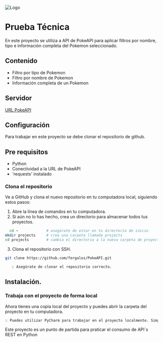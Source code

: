 
![Logo](https://encrypted-tbn0.gstatic.com/images?q=tbn:ANd9GcSjTjeNHyqBHdImqGDutRVJ02tBUSDXaZfgtg&s)


# Prueba Técnica 

En este proyecto se utiliza a API de PokeAPI para aplicar filtros por nombre, tipo e información completa del Pokemon seleccionado.


## Contenido

* Filtro por tipo de Pokemon
* Filtro por nombre de Pokemon
* Información completa de un Pokemon


## Servidor 

[URL PokeAPI](https://pokeapi.co/docs/v2)





## Configuración

Para trabajar en este proyecto se debe clonar el repositorio de github.

## Pre requisitos

* Python
* Conectividad a la URL de PokeAPI
* 'requests' instalado 



### Clona el repositorio



Ve a GitHub y clona el nuevo repositorio en tu computadora local, siguiendo estos pasos:

  1. Abre la línea de comandos en tu computadora.
  2. Si aún no lo has hecho, crea un directorio para almacenar todos tus proyectos.
```bash
  cd ~             # asegúrate de estar en tu directorio de inicio
mkdir projects     # crea una carpeta llamada projects
cd projects        # cambia el directorio a la nueva carpeta de proyectos
```

3. Clona el repositorio con SSH.
```bash
git clone https://github.com/fergaloz/PokeAPI.git
```

```bash
   💡 Asegúrate de clonar el repositorio correcto. 
``` 
## Instalación.
 ### Trabaja con el proyecto de forma local

Ahora tienes una copia local del proyecto y puedes abrir la carpeta del proyecto en tu computadora.

```bash
💡 Puedes utilizar PyCharm para trabajar en el proyecto localmente. Simplemente abre PyCharm y selecciona Archivo → Abrir y luego selecciona la carpeta que clonaste en tu computadora.
```

Este proyecto es un punto de partida para praticar el consumo de API´s REST en Python 







